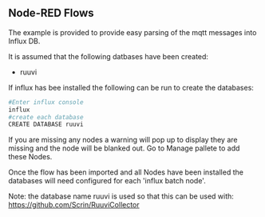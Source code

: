## Node-RED Flows

The example is provided to provide easy parsing of the mqtt messages into Influx DB.

It is assumed that the following datbases have been created:
* ruuvi

If influx has bee installed the following can be run to create the databases:

```bash
#Enter influx console
influx
#create each database
CREATE DATABASE ruuvi
```

If you are missing any nodes a warning will pop up to display they are missing and the node will be blanked out. Go to Manage pallete to add these Nodes.

Once the flow has been imported and all Nodes have been installed the databases will need configured for each 'influx batch node'.

Note: the database name ruuvi is used so that this can be used with: https://github.com/Scrin/RuuviCollector
